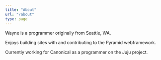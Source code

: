 ```yaml
---
title: "About"
url: "/about"
type: page
---
```


Wayne is a programmer originally from Seattle, WA.

Enjoys building sites with and contributing to the Pyramid webframework.

Currently working for Canonical as a programmer on the Juju project.

